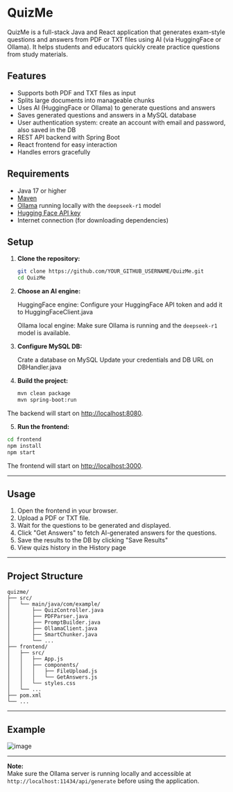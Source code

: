# QuizMe

QuizMe is a full-stack Java and React application that generates exam-style questions and answers from PDF or TXT files using AI (via HuggingFace or Ollama). 
It helps students and educators quickly create practice questions from study materials.

## Features

- Supports both PDF and TXT files as input
- Splits large documents into manageable chunks
- Uses AI (HuggingFace or Ollama) to generate questions and answers
- Saves generated questions and answers in a MySQL database
- User authentication system: create an account with email and password, also saved in the DB
- REST API backend with Spring Boot
- React frontend for easy interaction
- Handles errors gracefully

## Requirements

- Java 17 or higher
- [Maven](https://maven.apache.org/)
- [Ollama](https://ollama.com/) running locally with the `deepseek-r1` model
- [Hugging Face API key](https://huggingface.co/settings/tokens)
- Internet connection (for downloading dependencies)

## Setup

1. **Clone the repository:**
   ```sh
   git clone https://github.com/YOUR_GITHUB_USERNAME/QuizMe.git
   cd QuizMe
   ```

2. **Choose an AI engine:**

   HuggingFace engine:
   Configure your HuggingFace API token and add it to HuggingFaceClient.java

   Ollama local engine:
   Make sure Ollama is running and the `deepseek-r1` model is available.

3. **Configure MySQL DB:**

   Crate a database on MySQL
   Update your credentials and DB URL on DBHandler.java 

4. **Build the project:**
   ```sh
   mvn clean package
   mvn spring-boot:run
   ```
The backend will start on [http://localhost:8080](http://localhost:8080).

 5. **Run the frontend:**

```sh
cd frontend
npm install
npm start
```

The frontend will start on [http://localhost:3000](http://localhost:3000).

---

## Usage

1. Open the frontend in your browser.
2. Upload a PDF or TXT file.
3. Wait for the questions to be generated and displayed.
4. Click "Get Answers" to fetch AI-generated answers for the questions.
5. Save the results to the DB by clicking "Save Results"
6. View quizs history in the History page

---

## Project Structure

```
quizme/
├── src/
│   └── main/java/com/example/
│       ├── QuizController.java
│       ├── PDFParser.java
│       ├── PromptBuilder.java
│       ├── OllamaClient.java
│       ├── SmartChunker.java
│       └── ...
├── frontend/
│   ├── src/
│   │   ├── App.js
│   │   ├── components/
│   │   │   ├── FileUpload.js
│   │   │   └── GetAnswers.js
│   │   └── styles.css
│   └── ...
├── pom.xml
└── ...
```

---

## Example

![image](https://github.com/user-attachments/assets/0d8eabb6-8833-4cc9-8f66-74c9a1826c0f)

---

**Note:**  
Make sure the Ollama server is running locally and accessible at `http://localhost:11434/api/generate` before using the application.
